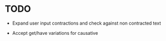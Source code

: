 # TODO

- Expand user input contractions and check against non contracted text

- Accept get/have variations for causative
